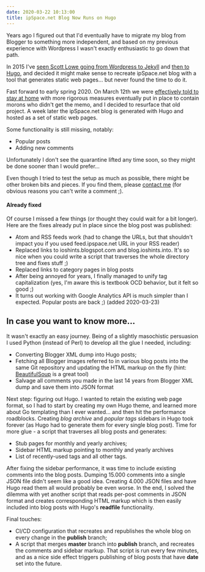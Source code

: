 ```yaml
---
date: 2020-03-22 10:13:00
title: ipSpace.net Blog Now Runs on Hugo
---
```


Years ago I figured out that I'd eventually have to migrate my blog from Blogger to something more independent, and based on my previous experience with Wordpress I wasn't exactly enthusiastic to go down that path.

In 2015 I've [seen Scott Lowe going from Wordpress to Jekyll](https://blog.scottlowe.org/2015/01/05/blog-migration-complete/) and [then to Hugo](https://blog.scottlowe.org/2017/09/18/some-qa-about-migration-hugo/), and decided it might make sense to recreate ipSpace.net blog with a tool that generates static web pages... but never found the time to do it.
<!--more-->
Fast forward to early spring 2020. On March 12th we were [effectively told to stay at home](https://en.wikipedia.org/wiki/2020_coronavirus_pandemic_in_Slovenia#Timeline) with more rigorous measures eventually put in place to contain morons who didn't get the memo, and I decided to resurface that old project. A week later the ipSpace.net blog is generated with Hugo and hosted as a set of static web pages.

Some functionality is still missing, notably:

* Popular posts
* Adding new comments

Unfortunately I don't see the quarantine lifted any time soon, so they might be done sooner than I would prefer...

Even though I tried to test the setup as much as possible, there might be other broken bits and pieces. If you find them, please [contact me](https://www.ipspace.net/Contact#Fan) (for obvious reasons you can't write a comment ;).

#### Already fixed

Of course I missed a few things (or thought they could wait for a bit longer). Here are the fixes already put in place since the blog post was published:

* Atom and RSS feeds work (had to change the URLs, but that shouldn't impact you if you used feed.ipspace.net URL in your RSS reader)
* Replaced links to ioshints.blogspot.com and blog.ioshints.into. It's so nice when you could write a script that traverses the whole directory tree and fixes stuff ;)
* Replaced links to category pages in blog posts
* After being annoyed for years, I finally managed to unify tag capitalization (yes, I'm aware this is textbook OCD behavior, but it felt so good ;)
* It turns out working with Google Analytics API is much simpler than I expected. Popular posts are back ;) (added 2020-03-23)

## In case you want to know more...

It wasn't exactly an easy journey. Being of a slightly masochistic persuasion I used Python (instead of Perl) to develop all the glue I needed, including:

* Converting Blogger XML dump into Hugo posts;
* Fetching all Blogger images referred to in various blog posts into the same Git repository and updating the HTML markup on the fly (hint: [BeautifulSoup](https://www.crummy.com/software/BeautifulSoup/bs4/doc/) is a great tool)
* Salvage all comments you made in the last 14 years from Blogger XML dump and save them into JSON format

Next step: figuring out Hugo. I wanted to retain the existing web page format, so I had to start by creating my own Hugo theme, and learned more about Go templating than I ever wanted... and then hit the performance roadblocks. Creating _blog archive_ and _popular tags_ sidebars in Hugo took forever (as Hugo had to generate them for every single blog post). Time for more glue - a script that traverses all blog posts and generates:

* Stub pages for monthly and yearly archives;
* Sidebar HTML markup pointing to monthly and yearly archives
* List of recently-used tags and all other tags.

After fixing the sidebar performance, it was time to include existing comments into the blog posts. Dumping 15.000 comments into a single JSON file didn't seem like a good idea. Creating 4.000 JSON files and have Hugo read them all would probably be even worse. In the end, I solved the dilemma with yet another script that reads per-post comments in JSON format and creates corresponding HTML markup which is then easily included into blog posts with Hugo's **readfile** functionality.

Final touches:

* CI/CD configuration that recreates and republishes the whole blog on every change in the **publish** branch;
* A script that merges **master** branch into **publish** branch, and recreates the comments and sidebar markup. That script is run every few minutes, and as a nice side effect triggers publishing of blog posts that have **date** set into the future.

